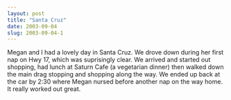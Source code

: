 ```yaml
---
layout: post
title: "Santa Cruz"
date: 2003-09-04
slug: 2003-09-04-1
---
```


Megan and I had a lovely day in Santa Cruz.  We drove down during her first nap on Hwy 17, which was suprisingly clear.  We arrived and started out shopping, had lunch at Saturn Cafe (a vegetarian dinner) then walked down the main drag stopping and shopping along the way.  We ended up back at the car by 2:30 where Megan nursed before another nap on the way home.  It really worked out great.  
